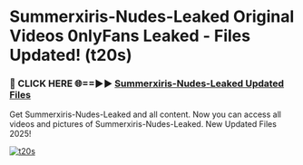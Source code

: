 # Summerxiris-Nudes-Leaked Original Videos 0nlyFans Leaked - Files Updated! (t20s)

<h3>🔴 CLICK HERE 🌐==►► <a href="https://tinyurl.com/5h6xmrr3" rel="nofollow">Summerxiris-Nudes-Leaked Updated Files</a></h3>

Get Summerxiris-Nudes-Leaked and all content. Now you can access all videos and pictures of Summerxiris-Nudes-Leaked. New Updated Files 2025!

[![t20s](https://i.imgur.com/KVD873Z.gif)](https://tinyurl.com/5h6xmrr3)

